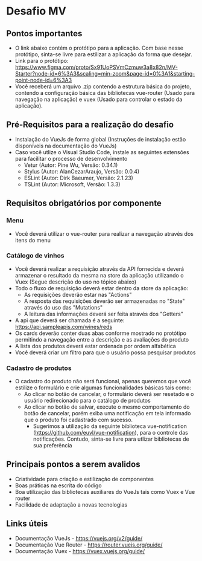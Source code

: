 # Desafio MV

## Pontos importantes

- O link abaixo contém o protótipo para a aplicação. Com base nesse protótipo, sinta-se livre para estilizar a aplicação da forma que desejar.
- Link para o protótipo: https://www.figma.com/proto/Sx91UoPSVmCzmuw3a8x82n/MV-Starter?node-id=6%3A3&scaling=min-zoom&page-id=0%3A1&starting-point-node-id=6%3A3
- Você receberá um arquivo .zip contendo a estrutura básica do projeto, contendo a configuração básica das bibliotecas vue-router (Usado para navegação na aplicação) e vuex (Usado para controlar o estado da aplicação).

## Pré-Requisitos para a realização do desafio

- Instalação do VueJs de forma global (Instruções de instalação estão disponíveis na documentação do VueJs)
- Caso você utlize o Visual Studio Code, instale as seguintes extensões para facilitar o processo de desenvolvimento
  - Vetur (Autor: Pine Wu, Versão: 0.34.1)
  - Stylus (Autor: AlanCezarAraujo, Versão: 0.0.4)
  - ESLint (Autor: Dirk Baeumer, Versão: 2.1.23)
  - TSLint (Autor: Microsoft, Versão: 1.3.3)

## Requisitos obrigatórios por componente

### Menu
- Você deverá utilizar o vue-router para realizar a navegação através dos itens do menu

### Catálogo de vinhos
- Você deverá realizar a requisição através da API fornecida e deverá armazenar o resultado da mesma na store da aplicação utilizando o Vuex (Segue descrição do uso no tópico abaixo)
- Todo o fluxo de requisição deverá estar dentro da store da aplicação:
  - As requisições deverão estar nas "Actions"
  - A resposta das requisições deverão ser armazenadas no "State" através do uso das "Mutations"
  - A leitura das informações deverá ser feita através dos "Getters"
- A api que deverá ser chamada é a seguinte: https://api.sampleapis.com/wines/reds
- Os cards deverão conter duas abas conforme mostrado no protótipo permitindo a navegação entre a descrição e as avaliações do produto
- A lista dos produtos deverá estar ordenada por ordem alfabética
- Você deverá criar um filtro para que o usuário possa pesquisar produtos

### Cadastro de produtos
- O cadastro do produto não será funcional, apenas queremos que você estilize o formulário e crie algumas funcionalidades básicas tais como:
  - Ao clicar no botão de cancelar, o formulário deverá ser resetado e o usuário redirecionado para o catálogo de produtos
  - Ao clicar no botão de salvar, execute o mesmo comportamento do botão de cancelar, porém exiba uma notificação em tela informado que o produto foi cadastrado com sucesso.
    - Sugerimos a utilização da seguinte biblioteca vue-notification (https://github.com/euvl/vue-notification), para o controle das notificações. Contudo, sinta-se livre para utlizar bibliotecas de sua preferência

## Principais pontos a serem avalidos
- Criatividade para criação e estilização de componentes
- Boas práticas na escrita do código
- Boa utilização das bibliotecas auxiliares do VueJs tais como Vuex e Vue router
- Facilidade de adaptação a novas tecnologias

## Links úteis

- Documentação VueJs - https://vuejs.org/v2/guide/
- Documentação Vue Router - https://router.vuejs.org/guide/
- Documentação Vuex - https://vuex.vuejs.org/guide/
